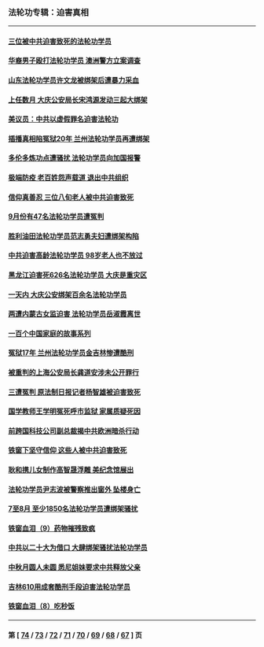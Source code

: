### 法轮功专辑：迫害真相
---
#### [三位被中共迫害致死的法轮功学员](../../pages/nf4379/n13843974.md?10150430) 
#### [华裔男子殴打法轮功学员 澳洲警方立案调查](../../pages/nf4379/n13843606.md?10150430) 
#### [山东法轮功学员许文龙被绑架后遭暴力采血](../../pages/nf4379/n13842524.md?10150430) 
#### [上任数月 大庆公安局长宋鸿源发动三起大绑架](../../pages/nf4379/n13841775.md?10150430) 
#### [美议员：中共以虚假罪名迫害法轮功](../../pages/nf4379/n13841083.md?10150430) 
#### [插播真相陷冤狱20年 兰州法轮功学员再遭绑架](../../pages/nf4379/n13840946.md?10150430) 
#### [多伦多炼功点遭骚扰 法轮功学员向加国报警](../../pages/nf4379/n13840401.md?10150430) 
#### [极端防疫 老百姓怨声载道 退出中共组织](../../pages/nf4379/n13840058.md?10150430) 
#### [信仰真善忍 三位八旬老人被中共迫害致死](../../pages/nf4379/n13838655.md?10150430) 
#### [9月份有47名法轮功学员遭冤判](../../pages/nf4379/n13839495.md?10150430) 
#### [胜利油田法轮功学员范志勇夫妇遭绑架构陷](../../pages/nf4379/n13838044.md?10150430) 
#### [中共迫害高龄法轮功学员 98岁老人也不放过](../../pages/nf4379/n13836765.md?10150430) 
#### [黑龙江迫害死626名法轮功学员 大庆是重灾区](../../pages/nf4379/n13836247.md?10150430) 
#### [一天内 大庆公安绑架百余名法轮功学员](../../pages/nf4379/n13835359.md?10150430) 
#### [两遭内蒙古女监迫害 法轮功学员岳淑霞离世](../../pages/nf4379/n13834576.md?10150430) 
#### [一百个中国家庭的故事系列](../../pages/nf4379/n13833308.md?10150430) 
#### [冤狱17年 兰州法轮功学员金吉林惨遭酷刑](../../pages/nf4379/n13832422.md?10150430) 
#### [被重判的上海公安局长龚道安涉未公开罪行](../../pages/nf4379/n13831922.md?10150430) 
#### [三遭冤判 原法制日报记者杨智雄被迫害致死](../../pages/nf4379/n13830419.md?10150430) 
#### [国学教师王学明冤死呼市监狱 家属质疑死因](../../pages/nf4379/n13831866.md?10150430) 
#### [前跨国科技公司副总裁揭中共欧洲暗杀行动](../../pages/nf4379/n13827561.md?10150430) 
#### [铁窗下坚守信仰 这些人被中共迫害致死](../../pages/nf4379/n13828898.md?10150430) 
#### [耿和携儿女制作高智晟浮雕 美纪念馆展出](../../pages/nf4379/n13829624.md?10150430) 
#### [法轮功学员尹志波被警察推出窗外 坠楼身亡](../../pages/nf4379/n13828273.md?10150430) 
#### [7至8月 至少1850名法轮功学员遭绑架骚扰](../../pages/nf4379/n13824925.md?10150430) 
#### [铁窗血泪（9）药物摧残致疯](../../pages/nf4379/n13819243.md?10150430) 
#### [中共以二十大为借口 大肆绑架骚扰法轮功学员](../../pages/nf4379/n13819570.md?10150430) 
#### [中秋月圆人未圆 悉尼姐妹要求中共释放父亲](../../pages/nf4379/n13819642.md?10150430) 
#### [吉林610用成套酷刑手段迫害法轮功学员](../../pages/nf4379/n13814775.md?10150430) 
#### [铁窗血泪（8）吃秒饭](../../pages/nf4379/n13813761.md?10150430) 

---
#### 第 [ [74](./74.md?10150430) / [73](./73.md?10150430) / [72](./72.md?10150430) / [71](./71.md?10150430) / [70](./70.md?10150430) / [69](./69.md?10150430) / [68](./68.md?10150430) / [67](./67.md?10150430) ] 页
